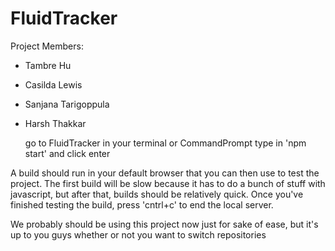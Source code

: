# FluidTracker

Project Members:

- Tambre Hu
- Casilda Lewis
- Sanjana Tarigoppula
- Harsh Thakkar

  go to FluidTracker in your terminal or CommandPrompt
  type in 'npm start' and click enter

A build should run in your default browser that you can then use to test the project. The first build will be slow because it has to do a bunch of stuff with javascript, but after that, builds should be relatively quick. Once you've finished testing the build, press 'cntrl+c' to end the local server.

We probably should be using this project now just for sake of ease, but it's up to you guys whether or not you want to switch repositories
